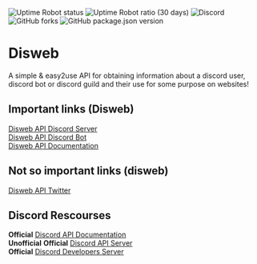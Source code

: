 ![Uptime Robot status](https://img.shields.io/uptimerobot/status/m790406746-0f0848468f277b008b9d2bb2?label=status&style=flat)
![Uptime Robot ratio (30 days)](https://img.shields.io/uptimerobot/ratio/m790406746-0f0848468f277b008b9d2bb2)
![Discord](https://img.shields.io/discord/913077572252864552?label=Disweb%20API&style=flat)
![GitHub forks](https://img.shields.io/github/forks/diswebsite/disweb?label=Forks&logo=github&style=flat)
![GitHub package.json version](https://img.shields.io/github/package-json/v/diswebsite/disweb?label=version&style=flat)

# Disweb
A simple &amp; easy2use API for obtaining information about a discord user, discord bot or  discord guild and their use for some purpose on websites! 


## Important links (Disweb)
[Disweb API Discord Server](https://discord.gg/VhSSy2hHbX)\
[Disweb API Discord Bot](https://t.co/OD9a70YwVV)\
[Disweb API Documentation](https://invalidlenni.gitbook.io/disweb/)

## Not so important links (disweb)
[Disweb API Twitter](https://twitter.com/DiswebAPI)


## Discord Rescourses
**Official** [Discord API Documentation](https://discord.dev/)\
**Unofficial** **Official** [Discord API Server](https://discord.gg/discord-api)\
**Official** [Discord Developers Server](https://discord.gg/discord-developers)


